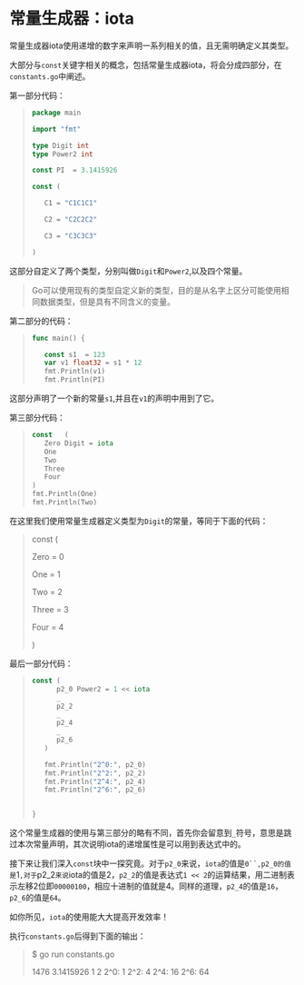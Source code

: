 # **常量生成器：iota**

常量生成器iota使用递增的数字来声明一系列相关的值，且无需明确定义其类型。

大部分与`const`关键字相关的概念，包括常量生成器iota，将会分成四部分，在`constants.go`中阐述。

第一部分代码：

> ```go
> package main
> 
> import "fmt"
> 
> type Digit int
> type Power2 int
> 
> const PI  = 3.1415926
> 
> const (
> 
>    C1 = "C1C1C1"
> 
>    C2 = "C2C2C2"
> 
>    C3 = "C3C3C3"
> 
> )
> ```

这部分自定义了两个类型，分别叫做`Digit`和`Power2`,以及四个常量。

> Go可以使用现有的类型自定义新的类型，目的是从名字上区分可能使用相同数据类型，但是具有不同含义的变量。

第二部分的代码：

> ```go
> func main() {
> 
>    const s1  = 123
>    var v1 float32 = s1 * 12
>    fmt.Println(v1)
>    fmt.Println(PI)
> ```

这部分声明了一个新的常量`s1`,并且在`v1`的声明中用到了它。

第三部分代码：

> ```go
> const   (
>    Zero Digit = iota
>    One
>    Two
>    Three
>    Four
> )
> fmt.Println(One)
> fmt.Println(Two)
> ```

在这里我们使用常量生成器定义类型为`Digit`的常量，等同于下面的代码：

> const (
>
> Zero = 0
>
> One = 1
>
> Two = 2
>
> Three = 3
>
> Four = 4
>
> )

最后一部分代码：

> ```go
> const (
>       p2_0 Power2 = 1 << iota
>       _
>       p2_2
>       _
>       p2_4
>       _
>       p2_6
>    )
> 
>    fmt.Println("2^0:", p2_0)
>    fmt.Println("2^2:", p2_2)
>    fmt.Println("2^4:", p2_4)
>    fmt.Println("2^6:", p2_6)
> 
> 
> }
> ```

这个常量生成器的使用与第三部分的略有不同，首先你会留意到`_`符号，意思是跳过本次常量声明，其次说明iota的递增属性是可以用到表达式中的。

接下来让我们深入`const`块中一探究竟。对于`p2_0`来说，`iota`的值是`0``,p2_0的值是`1`,对于`p2_2`来说`iota的值是2，`p2_2`的值是表达式`1 << 2`的运算结果，用二进制表示左移2位即`00000100`，相应十进制的值就是4。同样的道理，`p2_4`的值是`16`，`p2_6`的值是`64`。

如你所见，`iota`的使用能大大提高开发效率！

执行`constants.go`后得到下面的输出：

> $ go run constants.go
>
> 1476
> 3.1415926
> 1
> 2
> 2^0: 1
> 2^2: 4
> 2^4: 16
> 2^6: 64

